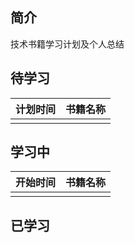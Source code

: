 ## 简介

技术书籍学习计划及个人总结

## 待学习

| 计划时间 | 书籍名称 |
| -------- | -------- |
|          |          |

## 学习中

| 开始时间 | 书籍名称 |
| -------- | -------- |
|          |          |

## 已学习



